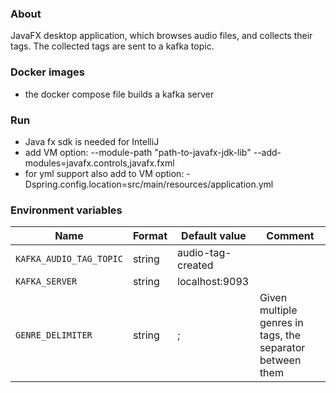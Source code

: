 ### About

JavaFX desktop application, which browses audio files, and collects their tags. The collected tags are sent to a kafka topic.

### Docker images
- the docker compose file builds a kafka server

### Run
- Java fx sdk is needed for IntelliJ
- add VM option:
--module-path "path-to-javafx-jdk-lib" --add-modules=javafx.controls,javafx.fxml
- for yml support also add to VM option: -Dspring.config.location=src/main/resources/application.yml

### Environment variables

| Name                                      | Format   | Default value                                      | Comment                                                    |
|-------------------------------------------|----------|----------------------------------------------------|------------------------------------------------------------|
| `KAFKA_AUDIO_TAG_TOPIC`                   | string   | audio-tag-created                                  |  |
| `KAFKA_SERVER`                            | string   | localhost:9093                                     |  |
| `GENRE_DELIMITER`                         | string   | ;                                                  | Given multiple genres in tags, the separator between them  |
